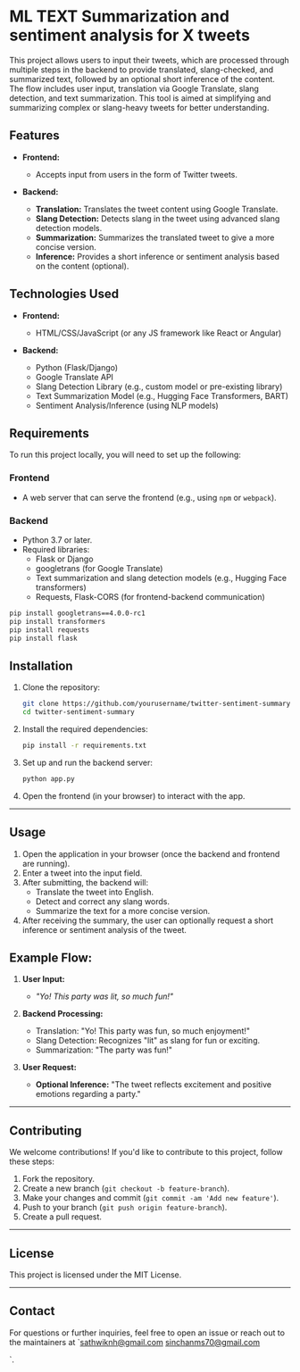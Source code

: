

# ML TEXT Summarization and sentiment analysis for X tweets 

This project allows users to input their tweets, which are processed through multiple steps in the backend to provide translated, slang-checked, and summarized text, followed by an optional short inference of the content. The flow includes user input, translation via Google Translate, slang detection, and text summarization. This tool is aimed at simplifying and summarizing complex or slang-heavy tweets for better understanding.

## Features

- **Frontend:**
  - Accepts input from users in the form of Twitter tweets.
  
- **Backend:**
  - **Translation:** Translates the tweet content using Google Translate.
  - **Slang Detection:** Detects slang in the tweet using advanced slang detection models.
  - **Summarization:** Summarizes the translated tweet to give a more concise version.
  - **Inference:** Provides a short inference or sentiment analysis based on the content (optional).

## Technologies Used

- **Frontend:**
  - HTML/CSS/JavaScript (or any JS framework like React or Angular)
  
- **Backend:**
  - Python (Flask/Django)
  - Google Translate API
  - Slang Detection Library (e.g., custom model or pre-existing library)
  - Text Summarization Model (e.g., Hugging Face Transformers, BART)
  - Sentiment Analysis/Inference (using NLP models)

## Requirements

To run this project locally, you will need to set up the following:

### Frontend

- A web server that can serve the frontend (e.g., using `npm` or `webpack`).
  
### Backend

- Python 3.7 or later.
- Required libraries:
  - Flask or Django
  - googletrans (for Google Translate)
  - Text summarization and slang detection models (e.g., Hugging Face transformers)
  - Requests, Flask-CORS (for frontend-backend communication)

```bash
pip install googletrans==4.0.0-rc1
pip install transformers
pip install requests
pip install flask
```

## Installation

1. Clone the repository:

   ```bash
   git clone https://github.com/yourusername/twitter-sentiment-summary.git
   cd twitter-sentiment-summary
   ```

2. Install the required dependencies:

   ```bash
   pip install -r requirements.txt
   ```

3. Set up and run the backend server:

   ```bash
   python app.py
   ```

4. Open the frontend (in your browser) to interact with the app. 

---

## Usage

1. Open the application in your browser (once the backend and frontend are running).
2. Enter a tweet into the input field.
3. After submitting, the backend will:
   - Translate the tweet into English.
   - Detect and correct any slang words.
   - Summarize the text for a more concise version.
4. After receiving the summary, the user can optionally request a short inference or sentiment analysis of the tweet.

## Example Flow:

1. **User Input:**
   - *"Yo! This party was lit, so much fun!"*

2. **Backend Processing:**
   - Translation: "Yo! This party was fun, so much enjoyment!"
   - Slang Detection: Recognizes "lit" as slang for fun or exciting.
   - Summarization: "The party was fun!"

3. **User Request:**
   - **Optional Inference:** "The tweet reflects excitement and positive emotions regarding a party."

---

## Contributing

We welcome contributions! If you'd like to contribute to this project, follow these steps:

1. Fork the repository.
2. Create a new branch (`git checkout -b feature-branch`).
3. Make your changes and commit (`git commit -am 'Add new feature'`).
4. Push to your branch (`git push origin feature-branch`).
5. Create a pull request.

---

## License

This project is licensed under the MIT License.

---

## Contact

For questions or further inquiries, feel free to open an issue or reach out to the maintainers at `sathwiknh@gmail.com
sinchanms70@gmail.com

`.

